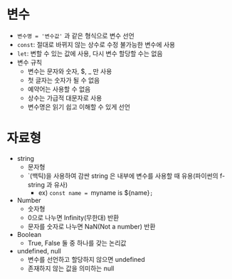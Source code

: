 # 변수

- `변수명 = '변수값'` 과 같은 형식으로 변수 선언
- `const`: 절대로 바뀌지 않는 상수로 수정 불가능한 변수에 사용
- `let`: 변할 수 있는 값에 사용, 다시 변수 할당할 수는 없음
- 변수 규칙
  - 변수는 문자와 숫자, $, _ 만 사용
  - 첫 글자는 숫자가 될 수 없음
  - 예약어는 사용할 수 없음
  - 상수는 가급적 대문자로 사용
  - 변수명은 읽기 쉽고 이해할 수 있게 선언

# 자료형

- string
  - 문자형
  - `(백틱)을 사용하여 감싼 string 은 내부에 변수를 사용할 때 유용(파이썬의 f-string 과 유사)
    - ex) `const name = `myname is ${name}`;`
- Number
  - 숫자형
  - 0으로 나누면 Infinity(무한대) 반환
  - 문자를 숫자로 나누면 NaN(Not a number) 반환
- Boolean
  - True, False 둘 중 하나를 갖는 논리값
- undefined, null
  - 변수를 선언하고 할당하지 않으면 undefined
  - 존재하지 않는 값을 의미하는 null